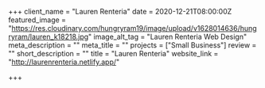 +++
client_name = "Lauren Renteria"
date = 2020-12-21T08:00:00Z
featured_image = "https://res.cloudinary.com/hungryram19/image/upload/v1628014636/hungryram/lauren_k18218.jpg"
image_alt_tag = "Lauren Renteria Web Design"
meta_description = ""
meta_title = ""
projects = ["Small Business"]
review = ""
short_description = ""
title = "Lauren Renteria"
website_link = "http://laurenrenteria.netlify.app/"

+++
